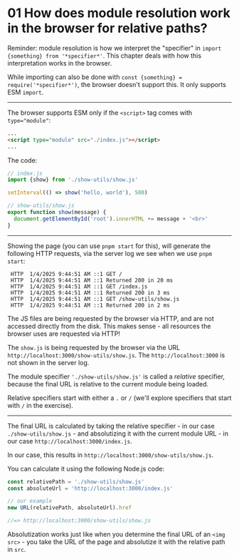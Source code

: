 # 01 How does module resolution work in the browser for relative paths?

Reminder: module resolution is how we interpret the "specifier" in `import {something} from '*specifier*'`.
This chapter deals with how this interpretation works in the browser.

While importing can also be done with `const {something} = require('*specifier*')`,
the browser doesn't support this. It only supports ESM `import`.

---

The browser supports ESM only if the `<script>` tag comes with `type="module"`:

```html
...
<script type="module" src="./index.js"></script>
...
```

The code:

```js
// index.js
import {show} from './show-utils/show.js'

setInterval(() => show('hello, world'), 500)

// show-utils/show.js
export function show(message) {
  document.getElementById('root').innerHTML += message + '<br>'
}
```

---

Showing the page (you can use `pnpm start` for this), will generate the following HTTP requests, via
the server log we see when we use `pnpm start`:

```log
 HTTP  1/4/2025 9:44:51 AM ::1 GET /
 HTTP  1/4/2025 9:44:51 AM ::1 Returned 200 in 20 ms
 HTTP  1/4/2025 9:44:51 AM ::1 GET /index.js
 HTTP  1/4/2025 9:44:51 AM ::1 Returned 200 in 3 ms
 HTTP  1/4/2025 9:44:51 AM ::1 GET /show-utils/show.js
 HTTP  1/4/2025 9:44:51 AM ::1 Returned 200 in 2 ms
```

The JS files are being requested by the browser via HTTP, and are not accessed directly from the disk.
This makes sense - all resources the browser uses are requested via HTTP!

The `show.js` is being requested by the browser via the URL `http://localhost:3000/show-utils/show.js`.
The `http://localhost:3000` is not shown in the server log.

The module specifier `'./show-utils/show.js'` is called a _relative_ specifier, because the final URL is relative
to the current module being loaded.

Relative specifiers start with either a `.` or `/` (we'll explore specifiers that start with `/` in the exercise).

---

The final URL is calculated by taking the relative specifier - in our case `./show-utils/show.js` - and
absolutizing it with the current module URL - in our case `http://localhost:3000/index.js`.

In our case, this results in `http://localhost:3000/show-utils/show.js`.

You can calculate it using the following Node.js code:

```js
const relativePath = './show-utils/show.js'
const absoluteUrl = 'http://localhost:3000/index.js'

// our example
new URL(relativePath, absoluteUrl).href

//=> http://localhost:3000/show-utils/show.js
```

Absolutization works just like when you determine the final URL of an `<img src>` - you take the URL of the page
and absolutize it with the relative path in `src`.
